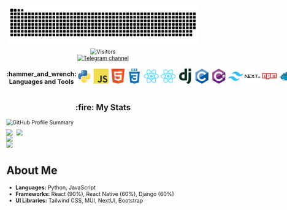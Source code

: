 <div align="center">
  <div align="center">
    <img src="https://raw.githubusercontent.com/1999AZZAR/1999AZZAR/readme/resources/img/grid-snake.svg" alt="snake" />
  </div>
  <img alt="Visitors" src="https://komarev.com/ghpvc/?username=Parsa5436&label=Profile%20Visits&style=for-the-badge" />
  <br>
  <a href="https://t.me/Parsa5436">
    <img src="https://img.shields.io/endpoint?url=https://runkit.io/damiankrawczyk/telegram-badge/branches/master?url=https://t.me/Parsa5436&style=for-the-badge" alt="Telegram channel">
  </a>
</div>

<div align="center" style="display: flex; align-items: center;">
  <h3>:hammer_and_wrench: Languages and Tools</h3>
  <img src="https://github.com/devicons/devicon/blob/master/icons/python/python-original.svg" title="Python" alt="Python" width="40" height="40"/>&nbsp;
  <img src="https://github.com/devicons/devicon/blob/master/icons/javascript/javascript-original.svg" title="JavaScript" alt="JavaScript" width="40" height="40"/>&nbsp;
  <img src="https://github.com/devicons/devicon/blob/master/icons/html5/html5-original.svg" title="HTML5" alt="HTML" width="40" height="40"/>&nbsp;
  <img src="https://github.com/devicons/devicon/blob/master/icons/css3/css3-plain-wordmark.svg" title="CSS3" alt="CSS" width="40" height="40"/>&nbsp;
  <img src="https://github.com/devicons/devicon/blob/master/icons/react/react-original.svg" title="React" alt="React" width="40" height="40"/>&nbsp;
  <img src="https://github.com/devicons/devicon/blob/master/icons/react/react-original.svg" title="React Native" alt="React Native" width="40" height="40"/>&nbsp;
  <img src="https://github.com/devicons/devicon/blob/master/icons/django/django-plain.svg" title="Django" alt="Django" width="40" height="40"/>&nbsp;
  <img src="https://github.com/devicons/devicon/blob/master/icons/c/c-original.svg" title="C" alt="C" width="40" height="40"/>&nbsp;
  <img src="https://github.com/devicons/devicon/blob/master/icons/csharp/csharp-original.svg" title="C#" alt="C#" width="40" height="40"/>&nbsp;
  <img src="https://github.com/devicons/devicon/blob/master/icons/tailwindcss/tailwindcss-plain.svg" title="Tailwind CSS" alt="Tailwind CSS" width="40" height="40"/>&nbsp;
  <img src="https://github.com/devicons/devicon/blob/master/icons/nextjs/nextjs-original-wordmark.svg" title="NextUI" alt="NextUI" width="40" height="40"/>&nbsp;
  <img src="https://github.com/devicons/devicon/blob/master/icons/npm/npm-original-wordmark.svg" title="NPM" alt="NPM" width="40" height="40"/>&nbsp;
  <img src="https://github.com/devicons/devicon/blob/master/icons/docker/docker-original.svg" title="Docker" alt="Docker" width="40" height="40"/>&nbsp;
  <img src="https://github.com/devicons/devicon/blob/master/icons/bootstrap/bootstrap-original-wordmark.svg" title="Bootstrap" alt="Bootstrap" width="40" height="40"/>&nbsp;
  <img src="https://github.com/devicons/devicon/blob/master/icons/materialui/materialui-original.svg" title="MUI" alt="MUI" width="40" height="40"/>&nbsp;
</div>

<div id="stats" align="center" style="display: flex; flex-direction: column;">
  <h2>:fire: My Stats</h2>
  <a style="display: flex; align-items: center;">
    <img src="https://github-profile-summary-cards.vercel.app/api/cards/profile-details?username=Parsa5436&theme=dark" alt="GitHub Profile Summary" style="margin-bottom: 10px;" />
  </a>
  <a style="display: flex;">
    <img src="https://github-profile-summary-cards.vercel.app/api/cards/repos-per-language?username=Parsa5436&theme=dark" style="margin-right: 10px;">
    <img src="https://github-profile-summary-cards.vercel.app/api/cards/stats?username=Parsa5436&theme=dark">
  </a>
  <a style="display: flex;width:"100%;">
    <img src="https://github-readme-stats.vercel.app/api/top-langs/?username=Parsa5436&layout=compact&theme=dark">
  </a>
</div>

<!--horizontal divider(gradiant)-->
<img src="https://user-images.githubusercontent.com/73097560/115834477-dbab4500-a447-11eb-908a-139a6edaec5c.gif">

# About Me

- **Languages:** Python, JavaScript
- **Frameworks:** React (90%), React Native (60%), Django (60%)
- **UI Libraries:** Tailwind CSS, MUI, NextUI, Bootstrap
